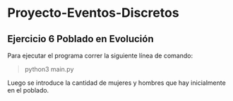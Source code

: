 # Proyecto-Eventos-Discretos

## Ejercicio 6 Poblado en Evolución

Para ejecutar el programa correr la siguiente línea de comando:

> python3 main.py

Luego se introduce la cantidad de mujeres y hombres que hay inicialmente en el poblado.
